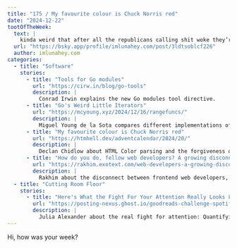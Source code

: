```yaml
---
title: "175 / My favourite colour is Chuck Norris red"
date: "2024-12-22"
tootOfTheWeek:
  text: |
    kinda weird that after all the republicans calling shit woke they’re the one with two daddies. 👀
  url: "https://bsky.app/profile/imlunahey.com/post/3ldtsoblcf226"
  author: imlunahey.com
categories:
  - title: "Software"
    stories:
      - title: "Tools for Go modules"
        url: "https://cirw.in/blog/go-tools"
        description: |
          Conrad Irwin explains the new Go modules tool directive.
      - title: "Go's Weird Little Iterators"
        url: "https://mcyoung.xyz/2024/12/16/rangefuncs/"
        description: |
          Miguel Young de la Sota compares different implementations of iterations and dives deep into how Go implemented them.
      - title: "My favourite colour is Chuck Norris red"
        url: "https://htmhell.dev/adventcalendar/2024/20/"
        description: |
          Declan Chidlow about HTML Color parsing and the forgiveness of web browsers.
      - title: "How do you do, fellow web developers? A growing disconnect."
        url: "https://rakhim.exotext.com/web-developers-a-growing-disconnect"
        description: |
          Rakhim about the disconnect between frontend web developers, and everyone else.
  - title: "Cutting Room Floor"
    stories:
      - title: "Here's What the Fight For Your Attention Really Looks Like"
        url: "https://posting-nexus.ghost.io/goodreads-challenge-spotify-wrapped-social-media-competition-posting-attention/"
        description: |
          Julia Alexander about the real fight for attention: Quantifying everthing.
---
```


Hi, how was your week?
